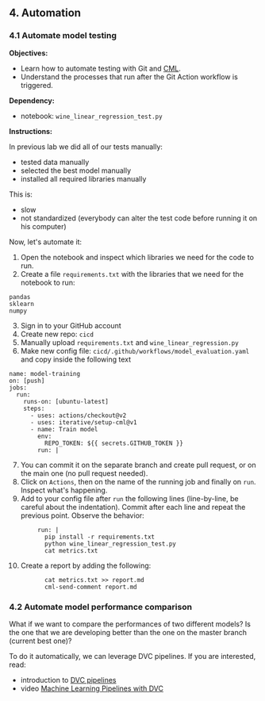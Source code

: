 ## 4. Automation 

### 4.1 Automate model testing

**Objectives:** 

- Learn how to automate testing with Git and [CML](https://cml.dev/).
- Understand the processes that run after the Git Action workflow is triggered.

**Dependency:**

- notebook: `wine_linear_regression_test.py`

**Instructions:**

In previous lab we did all of our tests manually:

- tested data manually
- selected the best model manually
- installed all required libraries manually

This is:

- slow
- not standardized (everybody can alter the test code before running it on his computer)

Now, let's automate it:

1. Open the notebook and inspect which libraries we need for the code to run. 
2. Create a file `requirements.txt` with the libraries that we need for the notebook to run:

```
pandas
sklearn
numpy
```

3. Sign in to your GitHub account
4. Create new repo: `cicd`
5. Manually upload `requirements.txt` and `wine_linear_regression.py` 
6. Make new config file: `cicd/.github/workflows/model_evaluation.yaml` and copy inside the following text

```
name: model-training
on: [push]
jobs:
  run:
    runs-on: [ubuntu-latest]
    steps:
      - uses: actions/checkout@v2
      - uses: iterative/setup-cml@v1
      - name: Train model
        env:
          REPO_TOKEN: ${{ secrets.GITHUB_TOKEN }}
        run: |
```

7. You can commit it on the separate branch and create pull request,  or on the main one (no pull request needed).
8. Click on `Actions`, then on the name of the running job and finally on `run`. Inspect what's happening.
9. Add to your config file after `run` the following lines (line-by-line, be careful about the indentation). Commit after each line and repeat the previous point. Observe the behavior:

```
        run: |
          pip install -r requirements.txt
          python wine_linear_regression_test.py
          cat metrics.txt
```

10. Create a report by adding the following:

```
          cat metrics.txt >> report.md
          cml-send-comment report.md
```

### 4.2 Automate model performance comparison

What if we want to compare the performances of two different models? Is the one that we are developing better than the one on the master branch (current best one)? 

To do it automatically, we can leverage DVC pipelines. If you are interested, read:

- introduction to [DVC pipelines](https://dvc.org/doc/start/data-pipelines)
- video [Machine Learning Pipelines with DVC](https://www.youtube.com/watch?v=71IGzyH95UY)
